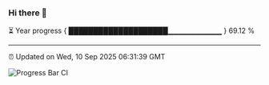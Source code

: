 ### Hi there 👋

⏳ Year progress { ████████████████████▁▁▁▁▁▁▁▁▁▁ } 69.12 %

---

⏰ Updated on Wed, 10 Sep 2025 06:31:39 GMT

![Progress Bar CI](https://github.com/liununu/liununu/workflows/Progress%20Bar%20CI/badge.svg)

